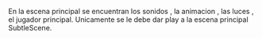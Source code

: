 En la escena principal se encuentran los sonidos , la animacion , las luces , el jugador principal. 
Unicamente se le debe dar play a la escena principal SubtleScene.
